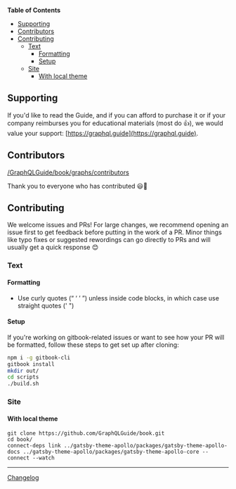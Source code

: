 <!-- START doctoc generated TOC please keep comment here to allow auto update -->
<!-- DON'T EDIT THIS SECTION, INSTEAD RE-RUN doctoc TO UPDATE -->
**Table of Contents** 

- [Supporting](#supporting)
- [Contributors](#contributors)
- [Contributing](#contributing)
  - [Text](#text)
    - [Formatting](#formatting)
    - [Setup](#setup)
  - [Site](#site)
    - [With local theme](#with-local-theme)

<!-- END doctoc generated TOC please keep comment here to allow auto update -->

## Supporting 

If you'd like to read the Guide, and if you can afford to purchase it or if your company reimburses you for educational materials (most do 👍), we would value your support: [https://graphql.guide](https://graphql.guide).

## Contributors

[/GraphQLGuide/book/graphs/contributors](https://github.com/GraphQLGuide/book/graphs/contributors)

Thank you to everyone who has contributed 😃🙌

## Contributing

We welcome issues and PRs! For large changes, we recommend opening an issue first to get feedback before putting in the work of a PR. Minor things like typo fixes or suggested rewordings can go directly to PRs and will usually get a quick response 😊

### Text

#### Formatting

- Use curly quotes (“ ‘ ’ ”) unless inside code blocks, in which case use straight quotes (' ")

#### Setup

If you're working on gitbook-related issues or want to see how your PR will be formatted, follow these steps to get set up after cloning:

```sh
npm i -g gitbook-cli
gitbook install
mkdir out/
cd scripts
./build.sh
```

### Site

#### With local theme

```
git clone https://github.com/GraphQLGuide/book.git
cd book/
connect-deps link ../gatsby-theme-apollo/packages/gatsby-theme-apollo-docs ../gatsby-theme-apollo/packages/gatsby-theme-apollo-core --connect --watch
```

---

[Changelog](https://github.com/GraphQLGuide/book/releases)
